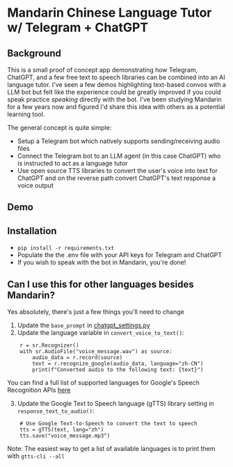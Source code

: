 # Mandarin Chinese Language Tutor w/ Telegram + ChatGPT

## Background
This is a small proof of concept app demonstrating how Telegram, ChatGPT, and a few free text to speech libraries can be combined into an AI language tutor. I've seen a few demos highlighting text-based convos with a LLM bot but felt like the experience could be greatly improved if you could speak practice _speaking_ directly with the bot.  I've been studying Mandarin for a few years now and figured I'd share this idea with others as a potential learning tool. 

The general concept is quite simple:
* Setup a Telegram bot which natively supports sending/receiving audio files
* Connect the Telegram bot to an LLM agent (in this case ChatGPT) who is instructed to act as a language tutor
* Use open source TTS libraries to convert the user's voice into text for ChatGPT and on the reverse path convert ChatGPT's text response a  voice output

## Demo


## Installation
* `pip install -r requirements.txt`
* Populate the the .env file with your API keys for Telegram and ChatGPT
* If you wish to speak with the bot in Mandarin, you're done!

## Can I use this for other languages besides Mandarin?
Yes absolutely, there's just a few things you'll need to change
1. Update the `base_prompt` in [chatgpt_settings.py](chatgpt_settings.py)
2. Update the language variable in `convert_voice_to_text()`:

```
    r = sr.Recognizer()
    with sr.AudioFile("voice_message.wav") as source:
        audio_data = r.record(source)
        text = r.recognize_google(audio_data, language="zh-CN")
        print(f"Converted audio to the following text: {text}")
```
You can find a full list of supported languages for Google's Speech Recognition APIs [here](https://codelabs.developers.google.com/codelabs/cloud-speech-text-python3#5)

3. Update the Google Text to Speech language (gTTS) library setting in `response_text_to_audio()`:

```
    # Use Google Text-to-Speech to convert the text to speech
    tts = gTTS(text, lang="zh")
    tts.save("voice_message.mp3")
```

Note: The easiest way to get a list of available languages is to print them with `gtts-cli --all`
